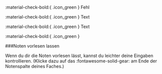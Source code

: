 
:material-check-bold:{ .icon_green } Fehl

:material-check-bold:{ .icon_green } Text

:material-check-bold:{ .icon_green } Text

:material-check-bold:{ .icon_green } 

###Noten vorlesen lassen

Wenn du dir die Noten vorlesen lässt, kannst du leichter deine Eingaben kontrollieren.
(Klicke dazu auf das :fontawesome-solid-gear: am Ende der Notenspalte deines Faches.)